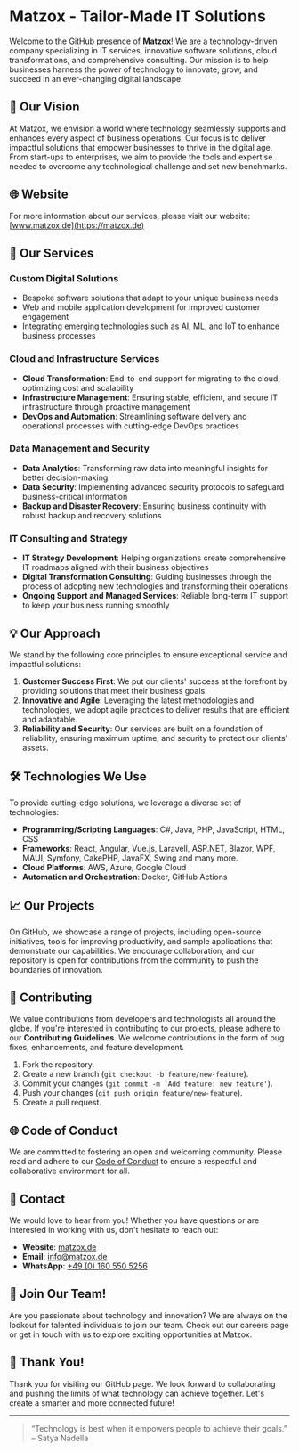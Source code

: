 # Matzox - Tailor-Made IT Solutions

Welcome to the GitHub presence of **Matzox**! We are a technology-driven company specializing in IT services, innovative software solutions, cloud transformations, and comprehensive consulting. Our mission is to help businesses harness the power of technology to innovate, grow, and succeed in an ever-changing digital landscape.

## 🚀 Our Vision

At Matzox, we envision a world where technology seamlessly supports and enhances every aspect of business operations. Our focus is to deliver impactful solutions that empower businesses to thrive in the digital age. From start-ups to enterprises, we aim to provide the tools and expertise needed to overcome any technological challenge and set new benchmarks.

## 🌐 Website

For more information about our services, please visit our website: [www.matzox.de](https://matzox.de)

## 🚪 Our Services

### Custom Digital Solutions

- Bespoke software solutions that adapt to your unique business needs
- Web and mobile application development for improved customer engagement
- Integrating emerging technologies such as AI, ML, and IoT to enhance business processes

### Cloud and Infrastructure Services

- **Cloud Transformation**: End-to-end support for migrating to the cloud, optimizing cost and scalability
- **Infrastructure Management**: Ensuring stable, efficient, and secure IT infrastructure through proactive management
- **DevOps and Automation**: Streamlining software delivery and operational processes with cutting-edge DevOps practices

### Data Management and Security

- **Data Analytics**: Transforming raw data into meaningful insights for better decision-making
- **Data Security**: Implementing advanced security protocols to safeguard business-critical information
- **Backup and Disaster Recovery**: Ensuring business continuity with robust backup and recovery solutions

### IT Consulting and Strategy

- **IT Strategy Development**: Helping organizations create comprehensive IT roadmaps aligned with their business objectives
- **Digital Transformation Consulting**: Guiding businesses through the process of adopting new technologies and transforming their operations
- **Ongoing Support and Managed Services**: Reliable long-term IT support to keep your business running smoothly

## 💡 Our Approach

We stand by the following core principles to ensure exceptional service and impactful solutions:

1. **Customer Success First**: We put our clients' success at the forefront by providing solutions that meet their business goals.
2. **Innovative and Agile**: Leveraging the latest methodologies and technologies, we adopt agile practices to deliver results that are efficient and adaptable.
3. **Reliability and Security**: Our services are built on a foundation of reliability, ensuring maximum uptime, and security to protect our clients' assets.

## 🛠 Technologies We Use

To provide cutting-edge solutions, we leverage a diverse set of technologies:

- **Programming/Scripting Languages**: C#, Java, PHP, JavaScript, HTML, CSS
- **Frameworks**: React, Angular, Vue.js, Laravell, ASP.NET, Blazor, WPF, MAUI, Symfony, CakePHP, JavaFX, Swing and many more.
- **Cloud Platforms**: AWS, Azure, Google Cloud
- **Automation and Orchestration**: Docker, GitHub Actions

## 📈 Our Projects

On GitHub, we showcase a range of projects, including open-source initiatives, tools for improving productivity, and sample applications that demonstrate our capabilities. We encourage collaboration, and our repository is open for contributions from the community to push the boundaries of innovation.

## 🤖 Contributing

We value contributions from developers and technologists all around the globe. If you're interested in contributing to our projects, please adhere to our **Contributing Guidelines**. We welcome contributions in the form of bug fixes, enhancements, and feature development.

1. Fork the repository.
2. Create a new branch (`git checkout -b feature/new-feature`).
3. Commit your changes (`git commit -m 'Add feature: new feature'`).
4. Push your changes (`git push origin feature/new-feature`).
5. Create a pull request.

## 🌐 Code of Conduct

We are committed to fostering an open and welcoming community. Please read and adhere to our [Code of Conduct](https://github.com/matzox/code-of-conduct) to ensure a respectful and collaborative environment for all.

## 📢 Contact

We would love to hear from you! Whether you have questions or are interested in working with us, don't hesitate to reach out:

- **Website**: [matzox.de](https://matzox.de)
- **Email**: [info@matzox.de](mailto:info@matzox.de)
- **WhatsApp**: [+49 (0) 160 550 5256](tel:+491605505256)

## 🚀 Join Our Team!

Are you passionate about technology and innovation? We are always on the lookout for talented individuals to join our team. Check out our careers page or get in touch with us to explore exciting opportunities at Matzox.

## 🌟 Thank You!

Thank you for visiting our GitHub page. We look forward to collaborating and pushing the limits of what technology can achieve together. Let's create a smarter and more connected future!

---

> “Technology is best when it empowers people to achieve their goals.” – Satya Nadella
